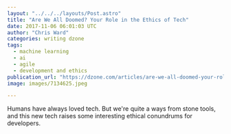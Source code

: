 ```yaml
---
layout: "../../../layouts/Post.astro"
title: "Are We All Doomed? Your Role in the Ethics of Tech"
date: 2017-11-06 06:01:03 UTC
author: "Chris Ward"
categories: writing dzone
tags:
  - machine learning
  - ai
  - agile
  - development and ethics
publication_url: "https://dzone.com/articles/are-we-all-doomed-your-role-in-the-ethics-of-tech"
image: images/7134625.jpeg

---
```

Humans have always loved tech. But we're quite a ways from stone tools, and this new tech raises some interesting ethical conundrums for developers.

